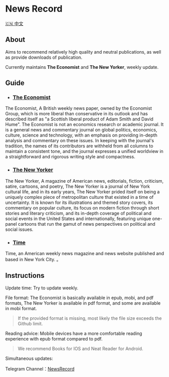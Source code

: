 # News Record

[:cn:  中文](README_CN.md)

## About

Aims to recommend relatively high quality and neutral publications, as well as provide downloads of publication.

Currently maintains **The Economist** and **The New Yorker**, weekly update.



## Guide

- ### [The Economist][E]

The Economist, A British weekly news paper, owned by the Economist Group, which is more liberal than conservative in its outlook and has described itself as "a Scottish liberal product of Adam Smith and David Hume". The Economist is not an economics research or academic journal. It is a general news and commentary journal on global politics, economics, culture, science and technology, with an emphasis on providing in-depth analysis and commentary on these issues. In keeping with the journal's tradition, the names of its contributors are withheld from all columns to maintain a consistent tone, and the journal expresses a unified worldview in a straightforward and rigorous writing style and compactness.



- ### [The New Yorker][N]

The New Yorker, A magazine of American news, editorials, fiction, criticism, satire, cartoons, and poetry, The New Yorker is a journal of New York cultural life, and in its early years, The New Yorker prided itself on being a uniquely complex piece of metropolitan culture that existed in a time of uncertainty. It is known for its illustrations and themed story covers, its commentary on popular culture, its focus on modern fiction through short stories and literary criticism, and its in-depth coverage of political and social events in the United States and internationally, featuring unique one-panel cartoons that run the gamut of news perspectives on political and social issues.

- ### [Time][T]

Time, an American weekly news magazine and news website published and based in New York City. 。

## Instructions

Update time: Try to update weekly. 

File format: The Economist is basically available in epub, mobi, and pdf formats, The New Yorker is available in pdf format, and some are available in mobi format.

> If the provided format is missing, most likely the file size exceeds the Github limit.

Reading advice: Mobile devices have a more comfortable reading experience with epub format compared to pdf.

> We recommend Books for IOS and Neat Reader for Android.



Simultaneous updates: 

Telegram Channel：[NewsRecord](https://t.me/newsrecord)



[E]:./TheEconomist/README.md

[N]:./TheNewYorker/README.md
[T]:./Time







